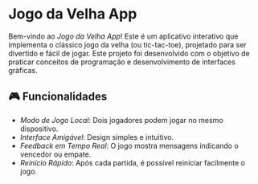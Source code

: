 # Jogo da Velha App

Bem-vindo ao *Jogo da Velha App*! Este é um aplicativo interativo que implementa o clássico jogo da velha (ou tic-tac-toe), projetado para ser divertido e fácil de jogar. Este projeto foi desenvolvido com o objetivo de praticar conceitos de programação e desenvolvimento de interfaces gráficas.

## 🎮 Funcionalidades

- *Modo de Jogo Local*: Dois jogadores podem jogar no mesmo dispositivo.
- *Interface Amigável*: Design simples e intuitivo.
- *Feedback em Tempo Real*: O jogo mostra mensagens indicando o vencedor ou empate.
- *Reinício Rápido*: Após cada partida, é possível reiniciar facilmente o jogo.
